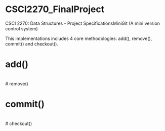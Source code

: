 # CSCI2270_FinalProject
CSCI 2270: Data Structures - Project SpecificationsMiniGit (A mini version control system) 

This implementations includes 4 core methodologies: add(), remove(), commit() and checkout(). 

# add()

<br/>
# remove()

<br/>

# commit()

<br/>
# checkout()
<br/>
